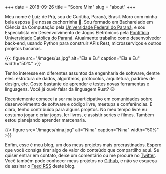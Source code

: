 +++
date = 2018-09-26
title = "Sobre Mim"
slug = "about"
+++

Meu nome é Luiz de Prá, sou de Curitiba, Paraná, Brasil. Moro com minha bela esposa :woman: e nossa cachorrinha :dog:. Sou formado em Bacharelado em Ciência da Computação pela [Universidade Federal do Paraná][ufpr], e sou Especialista em Desenvolvimento de Jogos Eletrônicos pela [Pontifícia Universidade Católica do Paraná][pucpr]. Atualmente trabalho como desenvolvedor back-end, usando Python para construir APIs Rest, microsserviços e outros projetos bacanas.

{{< figure src="/images/us.jpg" alt="Ela e Eu" caption="Ela e Eu" width="50%" >}}

Tenho interesse em diferentes assuntos da engenharia de software, dentre eles: estrutura de dados, algoritmos, protocolos, arquitetura, padrões de design, etc. Gosto bastante de aprender e testes novas ferramentas e linguagens. Você já ouvir falar da linguagem Rust? :stuck_out_tongue:

Recentemente comecei a ser mais participativo em comunidades sobre desenvolvimento de software e código livre, meetups e conferências. E claro, tenho contribuído para alguns projetos. No meu tempo livre eu costumo jogar e criar jogos, ler livros, e assistir series e filmes. Também estou planejando aprender marcenaria.

{{< figure src="/images/nina.jpg" alt="Nina" caption="Nina" width="50%" >}}

Enfim, esse é meu blog, um dos meus projetos mais procrastinados. Espero que você consiga tirar algo de valor do conteúdo que compartilho aqui. Se quiser entrar em contato, deixe um comentário ou me procure no [Twitter][twitter]. Você também pode conhecer meus projetos no [Github][github], e não se esqueça de assinar o [Feed RSS][feed] deste blog.

[ufpr]: http://www.ufpr.br
[pucpr]: https://www.pucpr.br
[twitter]: https://twitter.com/luizdepra
[github]: https://github.com/luizdepra
[feed]: /index.xml
